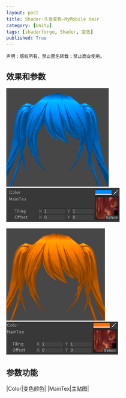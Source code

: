 ```yaml
---
layout: post
title: Shader-头发变色-MyMobile Hair
category: [Unity]
tags: [shaderforge, Shader, 变色]
published: True
---
```



`声明：版权所有，禁止匿名转载；禁止商业使用。`


## 效果和参数 ##
<left>
	<img src="/public/img/Shader-头发变色/1.png"> <img src="/public/img/Shader-头发变色/2.png">
	</left>
<p></p>
<left>
	<img src="/public/img/Shader-头发变色/3.png"> <img src="/public/img/Shader-头发变色/4.png">
	</left>
	
	
## 参数功能 ##

|Color|变色颜色|
|MainTex|主贴图|